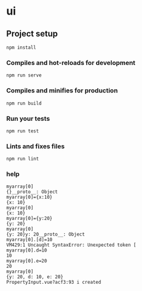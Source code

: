 # ui

## Project setup
```
npm install
```

### Compiles and hot-reloads for development
```
npm run serve
```

### Compiles and minifies for production
```
npm run build
```

### Run your tests
```
npm run test
```

### Lints and fixes files
```
npm run lint
```
### help
````
myarray[0]
{}__proto__: Object
myarray[0]={x:10}
{x: 10}
myarray[0]
{x: 10}
myarray[0]={y:20}
{y: 20}
myarray[0]
{y: 20}y: 20__proto__: Object
myarray[0].[d]=10
VM429:1 Uncaught SyntaxError: Unexpected token [
myarray[0].d=10
10
myarray[0].e=20
20
myarray[0]
{y: 20, d: 10, e: 20}
PropertyInput.vue?acf3:93 i created
````
